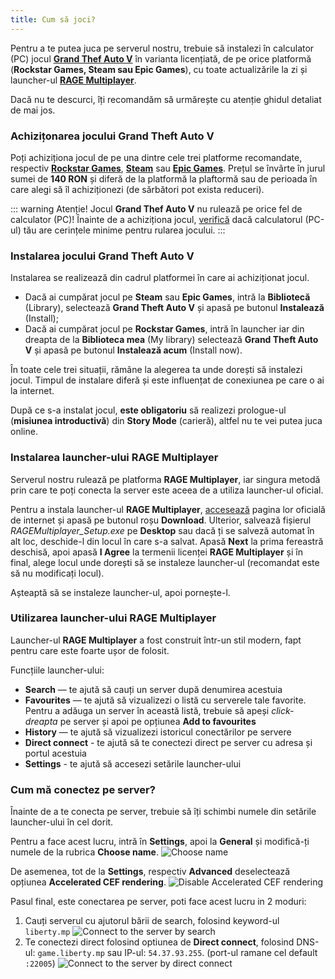 ```yaml
---
title: Cum să joci?
---
```


Pentru a te putea juca pe serverul nostru, trebuie să instalezi în calculator (PC) jocul [**Grand Thef Auto V**](https://ro.wikipedia.org/wiki/Grand_Theft_Auto_V) în varianta licențiată, de pe orice platformă (**Rockstar Games, Steam sau Epic Games**), cu toate actualizările la zi și launcher-ul [**RAGE Multiplayer**](https://rage.mp).

Dacă nu te descurci, îți recomandăm să urmărește cu atenție ghidul detaliat de mai jos.

### Achizițonarea jocului **Grand Theft Auto V**

Poți achiziționa jocul de pe una dintre cele trei platforme recomandate, respectiv [**Rockstar Games**](https://store.rockstargames.com/game/buy-gta-v), [**Steam**](https://store.steampowered.com/app/271590/Grand_Theft_Auto_V/) sau [**Epic Games**](https://store.epicgames.com/en-US/p/grand-theft-auto-v). Prețul se învârte în jurul sumei de **140 RON** și diferă de la platformă la plaftormă sau de perioada în care alegi să îl achiziționezi (de sărbători pot exista reduceri).

::: warning Atenție!
Jocul **Grand Thef Auto V** nu rulează pe orice fel de calculator (PC)! Înainte de a achiziționa jocul, [verifică](https://support.rockstargames.com/articles/203428177/Grand-Theft-Auto-V-PC-System-Requirements) dacă calculatorul (PC-ul) tău are cerințele minime pentru rularea jocului.
:::

### Instalarea jocului **Grand Theft Auto V**

Instalarea se realizează din cadrul platformei în care ai achiziționat jocul.

- Dacă ai cumpărat jocul pe **Steam** sau **Epic Games**, intră la **Bibliotecă** (Library), selectează **Grand Theft Auto V** și apasă pe butonul **Instalează** (Install);
- Dacă ai cumpărat jocul pe **Rockstar Games**, intră în launcher iar din dreapta de la **Biblioteca mea** (My library) selectează **Grand Theft Auto V** și apasă pe butonul **Instalează acum** (Install now).

În toate cele trei situații, rămâne la alegerea ta unde dorești să instalezi jocul. Timpul de instalare diferă și este influențat de conexiunea pe care o ai la internet.

După ce s-a instalat jocul, **este obligatoriu** să realizezi prologue-ul (**misiunea introductivă**) din **Story Mode** (carieră), altfel nu te vei putea juca online.

### Instalarea launcher-ului **RAGE Multiplayer**

Serverul nostru rulează pe platforma **RAGE Multiplayer**, iar singura metodă prin care te poți conecta la server este aceea de a utiliza launcher-ul oficial.

Pentru a instala launcher-ul **RAGE Multiplayer**, [accesează](https://rage.mp) pagina lor oficială de internet și apasă pe butonul roșu **Download**. Ulterior, salvează fișierul _RAGEMultiplayer_Setup.exe_ pe **Desktop** sau dacă ți se salveză automat în alt loc, deschide-l din locul în care s-a salvat. Apasă **Next** la prima fereastră deschisă, apoi apasă **I Agree** la termenii licenței **RAGE Multiplayer** și în final, alege locul unde dorești să se instaleze launcher-ul (recomandat este să nu modificați locul).

Așteaptă să se instaleze launcher-ul, apoi pornește-l.

### Utilizarea launcher-ului **RAGE Multiplayer**

Launcher-ul **RAGE Multiplayer** a fost construit într-un stil modern, fapt pentru care este foarte ușor de folosit.

Funcțiile launcher-ului:

- **Search** — te ajută să cauți un server după denumirea acestuia
- **Favourites** — te ajută să vizualizezi o listă cu serverele tale favorite. Pentru a adăuga un server în această listă, trebuie să apeși _click-dreapta_ pe server și apoi pe opțiunea **Add to favourites**
- **History** — te ajută să vizualizezi istoricul conectărilor pe servere
- **Direct connect** - te ajută să te conectezi direct pe server cu adresa și portul acestuia
- **Settings** - te ajută să accesezi setările launcher-ului

### Cum mă conectez pe server?

Înainte de a te conecta pe server, trebuie să îți schimbi numele din setările launcher-ului în cel dorit.

Pentru a face acest lucru, intră în **Settings**, apoi la **General** și modifică-ți numele de la rubrica **Choose name**.
<Image src="https://i.imgur.com/2m0U8hn.gif" alt="Choose name" />

De asemenea, tot de la **Settings**, respectiv **Advanced** deselectează opțiunea **Accelerated CEF rendering**.
<Image src="https://i.imgur.com/czKh5Sr.gif" alt="Disable Accelerated CEF rendering" />

Pasul final, este conectarea pe server, poti face acest lucru in 2 moduri:
1. Cauți serverul cu ajutorul bării de search, folosind keyword-ul `liberty.mp` <Image src="https://i.imgur.com/4ceQtBz.gif" alt="Connect to the server by search" />
2. Te conectezi direct folosind optiunea de **Direct connect**, folosind DNS-ul: `game.liberty.mp` sau IP-ul: `54.37.93.255`. (port-ul ramane cel default `:22005`) <Image src="https://i.imgur.com/hH2FVWy.gif" alt="Connect to the server by direct connect" />
